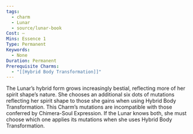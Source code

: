 ```yaml
---
tags:
  - charm
  - Lunar
  - source/lunar-book
Cost: —
Mins: Essence 1
Type: Permanent
Keywords:
  - None
Duration: Permanent
Prerequisite Charms:
  - "[[Hybrid Body Transformation]]"
---
```

The Lunar’s hybrid form grows increasingly bestial, reflecting more of her spirit shape’s nature. She chooses an additional six dots of mutations reflecting her spirit shape to those she gains when using Hybrid Body Transformation. This Charm’s mutations are incompatible with those conferred by Chimera-Soul Expression. If the Lunar knows both, she must choose which one applies its mutations when she uses Hybrid Body Transformation.
